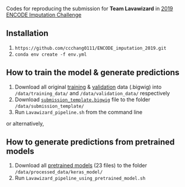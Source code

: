 Codes for reproducing the submission for **Team Lavawizard** in [2019 ENCODE Imputation Challenge](https://www.synapse.org/#!Synapse:syn17083203/wiki/587192)

## Installation
1. `https://github.com/ccchang0111/ENCODE_imputation_2019.git`
2. ```conda env create -f env.yml```

## How to train the model & generate predictions

1. Download all original [training](https://www.synapse.org/#!Synapse:syn18143306) & [validation](https://www.synapse.org/#!Synapse:syn18143307) data (.bigwig) into `/data/training_data/` and `/data/validation_data/` respectively
2. Download [`submission_template.bigwig`](https://www.synapse.org/#!Synapse:syn18145351) file to the folder `/data/submission_template/`
3. Run `Lavawizard_pipeline.sh` from the command line

or alternatively,

## How to generate predictions from pretrained models

1. Download all [pretrained models](https://www.synapse.org/#!Synapse:syn21519009) (23 files) to the folder `/data/processed_data/keras_model/`
2. Run `Lavawizard_pipeline_using_pretrained_model.sh`
